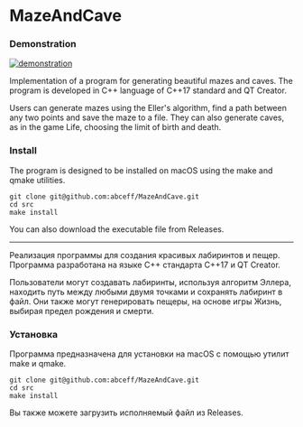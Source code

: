 # MazeAndCave
### Demonstration
[![demonstration](https://img.youtube.com/vi/P_gqwcu3QF0/0.jpg)](https://youtu.be/P_gqwcu3QF0)

Implementation of a program for generating beautiful mazes and caves. The program is developed in C++ language of C++17 standard and QT Creator.

Users can generate mazes using the Eller's algorithm, find a path between any two points and save the maze to a file. They can also generate caves, as in the game Life, choosing the limit of birth and death.
### Install
The program is designed to be installed on macOS using the make and qmake utilities.
```
git clone git@github.com:abceff/MazeAndCave.git
cd src
make install
```
You can also download the executable file from Releases.
***
Реализация программы для создания красивых лабиринтов и пещер. Программа разработана на языке C++ стандарта C++17 и QT Creator.

Пользователи могут создавать лабиринты, используя алгоритм Эллера, находить путь между любыми двумя точками и сохранять лабиринт в файл. Они также могут генерировать пещеры, на основе игры Жизнь, выбирая предел рождения и смерти.

### Установка
Программа предназначена для установки на macOS с помощью утилит make и qmake.
```
git clone git@github.com:abceff/MazeAndCave.git
cd src
make install
```
Вы также можете загрузить исполняемый файл из Releases.